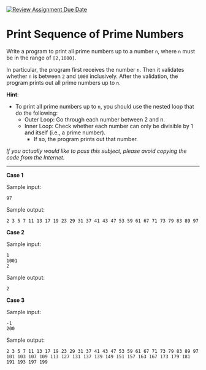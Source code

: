 [![Review Assignment Due Date](https://classroom.github.com/assets/deadline-readme-button-22041afd0340ce965d47ae6ef1cefeee28c7c493a6346c4f15d667ab976d596c.svg)](https://classroom.github.com/a/iOAyzQLh)
# Print Sequence of Prime Numbers

Write a program to print all prime numbers up to a number `n`, where `n` must be in the range of `[2,1000]`.

In particular, the program first receives the number `n`. Then it validates whether `n` is between `2` and `1000` inclusively. After the validation, the program prints out all prime numbers up to `n`.

**Hint**: 
* To print all prime numbers up to `n`, you should use the nested loop that do the following:
    * Outer Loop: Go through each number between 2 and n.
    * Inner Loop: Check whether each number can only be divisible by 1 and itself (i.e., a prime number).
        * If so, the program prints out that number.

*If you actually would like to pass this subject, please avoid copying the code from the Internet.*

<hr>

**Case 1**

Sample input:
```
97
```
Sample output:
```
2 3 5 7 11 13 17 19 23 29 31 37 41 43 47 53 59 61 67 71 73 79 83 89 97 
```

**Case 2**

Sample input:
```
1 
1001 
2
```
Sample output:
```
2 
```

**Case 3**

Sample input:
```
-1
200
```
Sample output:
```
2 3 5 7 11 13 17 19 23 29 31 37 41 43 47 53 59 61 67 71 73 79 83 89 97 101 103 107 109 113 127 131 137 139 149 151 157 163 167 173 179 181 191 193 197 199 
```
